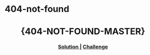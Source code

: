 # 404-not-found

<h1 align="center">{404-NOT-FOUND-MASTER}</h1>
<div align="center">
  <h3>
    <a href="https://404-404.netlify.app">
      Solution
    </a>
    <span> | </span>
    <a href="https://devchallenges.io/challenges/wBunSb7FPrIepJZAg0sY">
      Challenge
    </a>
  </h3>
</div>
